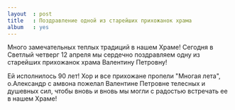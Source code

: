 ```yaml
---
layout  : post
title   : Поздравление одной из старейших прихожанок храма
album   : yes
---
```

Много замечательных теплых традиций в нашем Храме! Сегодня в Светлый четверг 12 апреля мы сердечно поздравляем одну из старейших прихожанок храма Валентину Петровну! 

Ей исполнилось 90 лет! Хор и все прихожане пропели "Многая лета", о.Александр с амвона пожелал Валентине Петровне телесных и душевных сил, чтобы вновь и вновь мы могли с радостью встречать ее в нашем Храме!
